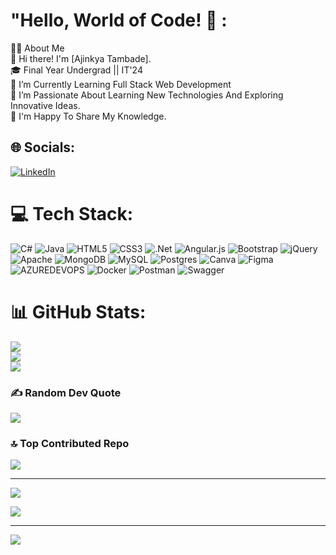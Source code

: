 # "Hello, World of Code! 👋 :
👩‍💻 About Me<br>👋 Hi there! I'm [Ajinkya Tambade].<br>🎓 Final Year Undergrad || IT'24<br>🔭 I’m Currently Learning Full Stack Web Development<br>🌱 I’m Passionate About Learning New Technologies And Exploring Innovative Ideas.<br>💬 I'm Happy To Share My Knowledge.


## 🌐 Socials:
[![LinkedIn](https://img.shields.io/badge/LinkedIn-%230077B5.svg?logo=linkedin&logoColor=white)](https://linkedin.com/in/https://linkedin.com/in/ajinkya-tambade-59770b228) 

# 💻 Tech Stack:
![C#](https://img.shields.io/badge/c%23-%23239120.svg?style=for-the-badge&logo=csharp&logoColor=white) ![Java](https://img.shields.io/badge/java-%23ED8B00.svg?style=for-the-badge&logo=openjdk&logoColor=white) ![HTML5](https://img.shields.io/badge/html5-%23E34F26.svg?style=for-the-badge&logo=html5&logoColor=white) ![CSS3](https://img.shields.io/badge/css3-%231572B6.svg?style=for-the-badge&logo=css3&logoColor=white) ![.Net](https://img.shields.io/badge/.NET-5C2D91?style=for-the-badge&logo=.net&logoColor=white) ![Angular.js](https://img.shields.io/badge/angular.js-%23E23237.svg?style=for-the-badge&logo=angularjs&logoColor=white) ![Bootstrap](https://img.shields.io/badge/bootstrap-%238511FA.svg?style=for-the-badge&logo=bootstrap&logoColor=white) ![jQuery](https://img.shields.io/badge/jquery-%230769AD.svg?style=for-the-badge&logo=jquery&logoColor=white) ![Apache](https://img.shields.io/badge/apache-%23D42029.svg?style=for-the-badge&logo=apache&logoColor=white) ![MongoDB](https://img.shields.io/badge/MongoDB-%234ea94b.svg?style=for-the-badge&logo=mongodb&logoColor=white) ![MySQL](https://img.shields.io/badge/mysql-%2300000f.svg?style=for-the-badge&logo=mysql&logoColor=white) ![Postgres](https://img.shields.io/badge/postgres-%23316192.svg?style=for-the-badge&logo=postgresql&logoColor=white) ![Canva](https://img.shields.io/badge/Canva-%2300C4CC.svg?style=for-the-badge&logo=Canva&logoColor=white) ![Figma](https://img.shields.io/badge/figma-%23F24E1E.svg?style=for-the-badge&logo=figma&logoColor=white) ![AZUREDEVOPS](https://img.shields.io/badge/azuredevops-0078D7.svg?style=for-the-badge&logo=azuredevops&logoColor=white&color=%230078D7) ![Docker](https://img.shields.io/badge/docker-%230db7ed.svg?style=for-the-badge&logo=docker&logoColor=white) ![Postman](https://img.shields.io/badge/Postman-FF6C37?style=for-the-badge&logo=postman&logoColor=white) ![Swagger](https://img.shields.io/badge/-Swagger-%23Clojure?style=for-the-badge&logo=swagger&logoColor=white)
# 📊 GitHub Stats:
![](https://github-readme-stats.vercel.app/api?username=ajinkyabtambade&theme=swift&hide_border=false&include_all_commits=false&count_private=false)<br/>
![](https://github-readme-streak-stats.herokuapp.com/?user=ajinkyabtambade&theme=swift&hide_border=false)<br/>
![](https://github-readme-stats.vercel.app/api/top-langs/?username=ajinkyabtambade&theme=swift&hide_border=false&include_all_commits=false&count_private=false&layout=compact)

### ✍️ Random Dev Quote
![](https://quotes-github-readme.vercel.app/api?type=horizontal&theme=light)

### 🔝 Top Contributed Repo
![](https://github-contributor-stats.vercel.app/api?username=ajinkyabtambade&limit=5&theme=chalk&combine_all_yearly_contributions=true)

---
[![](https://visitcount.itsvg.in/api?id=ajinkyabtambade&icon=0&color=12)](https://visitcount.itsvg.in)

<!-- Proudly created with GPRM ( https://gprm.itsvg.in ) -->
![](https://github-contributor-stats.vercel.app/api?username=AjinkyaBTambade&limit=5&theme=dark&combine_all_yearly_contributions=true)

---
[![](https://visitcount.itsvg.in/api?id=AjinkyaBTambade&icon=0&color=0)](https://visitcount.itsvg.in)

<!-- Proudly created with GPRM ( https://gprm.itsvg.in ) -->
